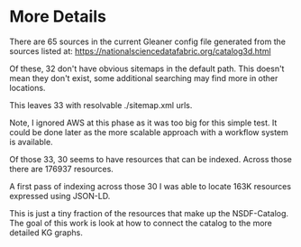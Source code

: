 # More Details


There are 65 sources in the current Gleaner config file generated from the sources listed at: https://nationalsciencedatafabric.org/catalog3d.html

Of these, 32 don't have obvious sitemaps in the default path.  This doesn't mean they don't exist, some additional searching may find more in other locations.

This leaves 33 with resolvable ./sitemap.xml urls.

Note, I ignored AWS at this phase as it was too big for this simple test.  It could be done later as the more scalable approach with a workflow system is available.

Of those 33, 30 seems to have resources that can be indexed. Across those there are 176937 resources.

A first pass of indexing across those 30 I was able to locate 163K resources expressed using JSON-LD.

This is just a tiny fraction of the resources that make up the NSDF-Catalog. The goal of this work is look at how
to connect the catalog to the more detailed KG graphs.

